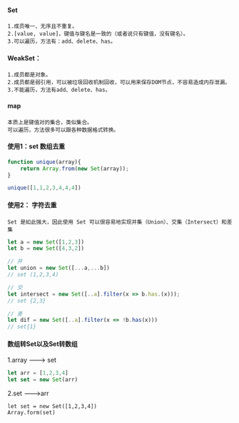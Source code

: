 
#### Set
```
1.成员唯一、无序且不重复。
2.[value, value]，键值与键名是一致的（或者说只有键值，没有键名）。
3.可以遍历，方法有：add、delete、has。
```

#### WeakSet：
```
1.成员都是对象。
2.成员都是弱引用，可以被垃圾回收机制回收，可以用来保存DOM节点，不容易造成内存泄漏。
3.不能遍历，方法有add、delete、has。
```

#### map
```
本质上是键值对的集合，类似集合。
可以遍历，方法很多可以跟各种数据格式转换。
```

#### 使用1：set 数组去重
```javaScript
function unique(array){
	return Array.from(new Set(array));
}

unique([1,1,2,3,4,4,4])
```

#### 使用2： 字符去重
```
Set 是如此强大，因此使用 Set 可以很容易地实现并集（Union）、交集（Intersect）和差集
```

```javaScript
let a = new Set([1,2,3])
let b = new Set([4,3,2])

// 并
let union = new Set([...a,...b])
// set (1,2,3,4)

// 交
let intersect = new Set([..a].filter(x => b.has.(x)));
// set {2,3}

// 差
let dif = new Set([..a].filter(x => !b.has(x)))
// set{1}
```

#### 数组转Set以及Set转数组
1.array ---> set
```javaScript
let arr = [1,2,3,4]
let set = new Set(arr)
```

2.set --->arr
```
let set = new Set([1,2,3,4])
Array.form(set)
```


